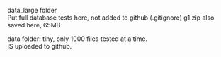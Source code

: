 data_large folder  
Put full database tests here, not added to github (.gitignore)
g1.zip also saved here, 65MB

data folder: tiny, only 1000 files tested at a time.  
IS uploaded to github. 